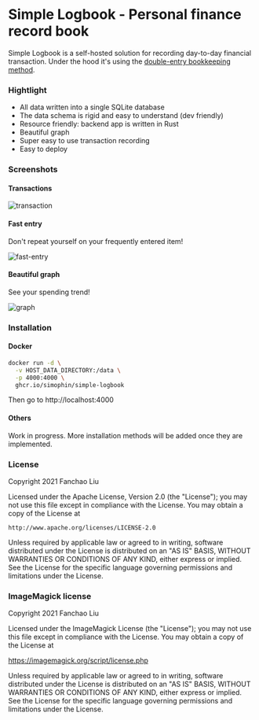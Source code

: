#  Simple Logbook - Personal finance record book

Simple Logbook is a self-hosted solution for recording day-to-day financial transaction. 
Under the hood it's using the [double-entry bookkeeping method](https://en.wikipedia.org/wiki/Double-entry_bookkeeping).

### Hightlight
* All data written into a single SQLite database
* The data schema is rigid and easy to understand (dev friendly)
* Resource friendly: backend app is written in Rust
* Beautiful graph
* Super easy to use transaction recording
* Easy to deploy

### Screenshots

#### Transactions

![transaction](https://user-images.githubusercontent.com/273191/147421810-c2631a38-610a-4ece-ad41-d37bba894c10.png)

#### Fast entry

Don't repeat yourself on your frequently entered item!

![fast-entry](https://user-images.githubusercontent.com/273191/147421886-a1b472d0-df72-4ab2-b1f6-26e16f2ee301.gif)


#### Beautiful graph

See your spending trend!

![graph](https://user-images.githubusercontent.com/273191/147421899-27757a87-08ff-43ac-8c74-cd348085a3d2.gif)


### Installation

#### Docker

```bash
docker run -d \
  -v HOST_DATA_DIRECTORY:/data \
  -p 4000:4000 \
  ghcr.io/simophin/simple-logbook
```

Then go to http://localhost:4000

#### Others
Work in progress. More installation methods will be added once they are implemented.


### License

Copyright 2021 Fanchao Liu

Licensed under the Apache License, Version 2.0 (the "License");
you may not use this file except in compliance with the License.
You may obtain a copy of the License at

    http://www.apache.org/licenses/LICENSE-2.0

Unless required by applicable law or agreed to in writing, software
distributed under the License is distributed on an "AS IS" BASIS,
WITHOUT WARRANTIES OR CONDITIONS OF ANY KIND, either express or implied.
See the License for the specific language governing permissions and
limitations under the License.

### ImageMagick license

Copyright 2021 Fanchao Liu

Licensed under the ImageMagick License (the "License"); you may not use
this file except in compliance with the License.  You may obtain a copy
of the License at

  https://imagemagick.org/script/license.php

Unless required by applicable law or agreed to in writing, software
distributed under the License is distributed on an "AS IS" BASIS, WITHOUT
WARRANTIES OR CONDITIONS OF ANY KIND, either express or implied.  See the
License for the specific language governing permissions and limitations
under the License.  
